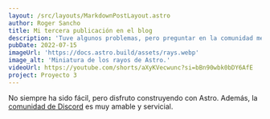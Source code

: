 ```yaml
---
layout: /src/layouts/MarkdownPostLayout.astro
author: Roger Sancho
title: Mi tercera publicación en el blog
description: 'Tuve algunos problemas, pero preguntar en la comunidad me ayudó mucho.'
pubDate: 2022-07-15
imageUrl: 'https://docs.astro.build/assets/rays.webp'
image_alt: 'Miniatura de los rayos de Astro.'
videoUrl: https://youtube.com/shorts/aXyKVecwunc?si=bBn90wbk0bDY6AfE
project: Proyecto 3
---
```


No siempre ha sido fácil, pero disfruto construyendo con Astro. Además, la [comunidad de Discord](https://astro.build/chat) es muy amable y servicial.
